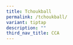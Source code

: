 ```yaml
---
title: Tchoukball
permalink: /tchoukball/
variant: tiptap
description: ""
third_nav_title: CCA
---
```

